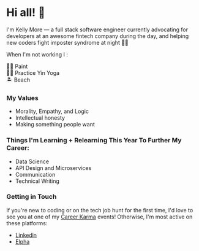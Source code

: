 
# Hi all! 👋 

I'm Kelly More — a full stack software engineer currently advocating for developers at an awesome fintech company during the day, and helping new coders fight imposter syndrome at night 🦸‍♀️ 

When I'm not working I :

👩‍🎨 Paint <br>
🧘‍♀️ Practice Yin Yoga <br>
🏝 Beach


### My Values

- Morality, Empathy, and Logic
- Intellectual honesty
- Making something people want


### Things I'm Learning + Relearning This Year To Further My Career:

- Data Science 
- API Design and Microservices 
- Communication
- Technical Writing


### Getting in Touch 

If you're new to coding or on the tech job hunt for the first time, I'd love to see you at one of my [Career Karma](https://careerkarma.com/events/) events! Otherwise, I'm most active on these platforms:
- [Linkedin](https://www.linkedin.com/in/8fka3bv09w6v3k8d1l00g3s5g6j8csseroh67543hjnbvc/)
- [Elpha](https://elpha.com/invite/from-KellyMore)
